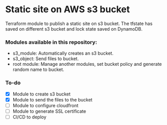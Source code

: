 # Static site on AWS s3 bucket
Terraform module to publish a static site on s3 bucket.
The tfstate has saved on different s3 bucket and lock state saved on DynamoDB.

### Modules available in this repository:

- s3_module: Automatically creates an s3 bucket.
- s3_object: Send files to bucket.
- root module: Manage another modules, set bucket policy and generate random name to bucket.

### To-do
- [x] Module to create s3 bucket
- [x] Module to send the files to the bucket
- [ ] Module to configure cloudfront
- [ ] Module to generate SSL certificate
- [ ] CI/CD to deploy

